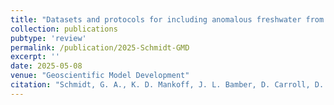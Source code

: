 ```yaml
---
title: "Datasets and protocols for including anomalous freshwater from melting ice sheets in climate simulations"
collection: publications
pubtype: 'review'
permalink: /publication/2025-Schmidt-GMD
excerpt: ''
date: 2025-05-08
venue: "Geoscientific Model Development"
citation: "Schmidt, G. A., K. D. Mankoff, J. L. Bamber, D. Carroll, D. M. Chandler, V. Coulon, B. J. Davison, M. H. England, P. R. Holland, N. C. Jourdain, Q. Li, J. M. Marson, P. Mathiot, C. R. McMahon, T. A. Moon, R. Mottram, S. Nowicki, A. O. Abello, A. G. Pauling, T. Rackow, and D. Ringeisen. &quot;Datasets and protocols for including anomalous freshwater from melting ice sheets in climate simulations&quot; <i>Geoscientific Model Development</i>. (under review)"
---
```

